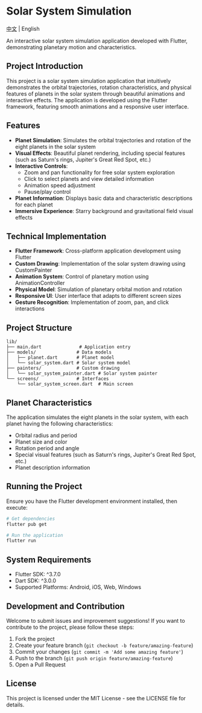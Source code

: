 # Solar System Simulation

[中文](README.md) | English

An interactive solar system simulation application developed with Flutter, demonstrating planetary motion and characteristics.

## Project Introduction

This project is a solar system simulation application that intuitively demonstrates the orbital trajectories, rotation characteristics, and physical features of planets in the solar system through beautiful animations and interactive effects. The application is developed using the Flutter framework, featuring smooth animations and a responsive user interface.

## Features

- **Planet Simulation**: Simulates the orbital trajectories and rotation of the eight planets in the solar system
- **Visual Effects**: Beautiful planet rendering, including special features (such as Saturn's rings, Jupiter's Great Red Spot, etc.)
- **Interactive Controls**:
  - Zoom and pan functionality for free solar system exploration
  - Click to select planets and view detailed information
  - Animation speed adjustment
  - Pause/play control
- **Planet Information**: Displays basic data and characteristic descriptions for each planet
- **Immersive Experience**: Starry background and gravitational field visual effects

## Technical Implementation

- **Flutter Framework**: Cross-platform application development using Flutter
- **Custom Drawing**: Implementation of the solar system drawing using CustomPainter
- **Animation System**: Control of planetary motion using AnimationController
- **Physical Model**: Simulation of planetary orbital motion and rotation
- **Responsive UI**: User interface that adapts to different screen sizes
- **Gesture Recognition**: Implementation of zoom, pan, and click interactions

## Project Structure

```
lib/
├── main.dart              # Application entry
├── models/               # Data models
│   ├── planet.dart       # Planet model
│   └── solar_system.dart # Solar system model
├── painters/             # Custom drawing
│   └── solar_system_painter.dart # Solar system painter
└── screens/              # Interfaces
    └── solar_system_screen.dart  # Main screen
```

## Planet Characteristics

The application simulates the eight planets in the solar system, with each planet having the following characteristics:

- Orbital radius and period
- Planet size and color
- Rotation period and angle
- Special visual features (such as Saturn's rings, Jupiter's Great Red Spot, etc.)
- Planet description information

## Running the Project

Ensure you have the Flutter development environment installed, then execute:

```bash
# Get dependencies
flutter pub get

# Run the application
flutter run
```

## System Requirements

- Flutter SDK: ^3.7.0
- Dart SDK: ^3.0.0
- Supported Platforms: Android, iOS, Web, Windows

## Development and Contribution

Welcome to submit issues and improvement suggestions! If you want to contribute to the project, please follow these steps:

1. Fork the project
2. Create your feature branch (`git checkout -b feature/amazing-feature`)
3. Commit your changes (`git commit -m 'Add some amazing feature'`)
4. Push to the branch (`git push origin feature/amazing-feature`)
5. Open a Pull Request

## License

This project is licensed under the MIT License - see the LICENSE file for details.